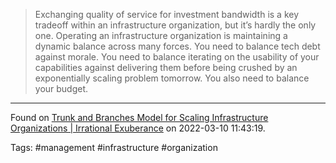 > Exchanging quality of service for investment bandwidth is a key tradeoff within an infrastructure organization, but it’s hardly the only one. Operating an infrastructure organization is maintaining a dynamic balance across many forces. You need to balance tech debt against morale. You need to balance iterating on the usability of your capabilities against delivering them before being crushed by an exponentially scaling problem tomorrow. You also need to balance your budget.

---
Found on [Trunk and Branches Model for Scaling Infrastructure Organizations | Irrational Exuberance](https://lethain.com/trunk-and-branches/) on 2022-03-10 11:43:19.

Tags: #management #infrastructure #organization